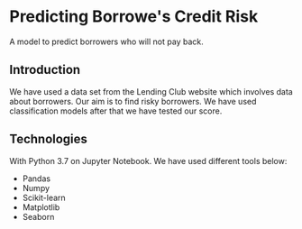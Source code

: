 # Predicting Borrowe's Credit Risk
A model to predict borrowers who will not pay back.

## Introduction
We have used a data set from the Lending Club website which involves data about borrowers. Our aim is to find risky borrowers. We have used classification models after that we have tested our score.

## Technologies
With Python 3.7 on Jupyter Notebook. We have used different tools below:
* Pandas
* Numpy
* Scikit-learn
* Matplotlib
* Seaborn
